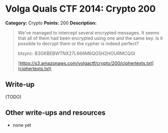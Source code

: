 # Volga Quals CTF 2014: Crypto 200

**Category:** Crypto
**Points:** 200
**Description:**

> We've managed to intercept several encrypted messages. It seems that all of them had been encrypted using one and the same key. Is it possible to decrypt them or the cypher is indeed perfect?
>
> btsync: B3GKBEBWTNX27L666M6QG5H2HOURMCQGI
>
> [https://s3.amazonaws.com/volgactf/crypto/200/ciphertexts.txt](ciphertexts.txt)

## Write-up

(TODO)

## Other write-ups and resources

* none yet
